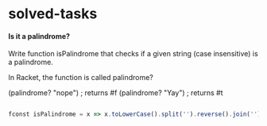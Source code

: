 # solved-tasks

#### Is it a palindrome?
     

 
 Write function isPalindrome that checks if a given string (case insensitive) is a palindrome.
 
 In Racket, the function is called palindrome?
 
 (palindrome? "nope") ; returns #f
 (palindrome? "Yay")  ; returns #t
 
 

```javascript

fconst isPalindrome = x => x.toLowerCase().split('').reverse().join('') === x.toLowerCase() ? true : false;





```
